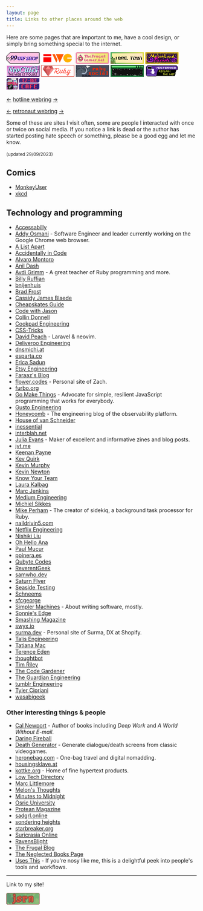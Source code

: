 ```yaml
---
layout: page
title: Links to other places around the web
---
```


Here are some pages that are important to me, have a cool design, or simply bring something special to the internet.

<div class="badge-list" style="margin-bottom: 1em;">
<a href="https://99gifshop.neocities.org"><img src="/assets/images/badges/99-gif-store.png" alt="99 Gif Shop"></a>
<a href="https://indieweb.org"><img src="/assets/images/badges/iwc.png" alt="IndieWeb Camp"></a>
<a href="https://www.thefrugalgamer.net"><img src="/assets/images/badges/frugal-gamer.png" alt="The Frugal Gamer"></a>
<a href="https://libre.town"><img src="/assets/images/badges/libretown.gif" alt="Libre Town"></a>
<a href="https://forum.melonland.net"><img src="/assets/images/badges/melonland-forum.gif" alt="MelonLand Forum"></a>
<a href="https://neocities.org"><img src="/assets/images/badges/neocities.gif" alt="Neocities"></a>
<a href="https://www.ruby-lang.org"><img src="/assets/images/badges/ruby.png" alt="The Ruby programming language"></a>
<a href="https://ruby.social"><img src="/assets/images/badges/ruby-social.png" alt="Ruby Social"></a>
<a href="https://sadgrl.online"><img src="/assets/images/badges/sadgrl.gif" alt="sadgrl.online"></a>
<a href="https://yesterweb.org"><img src="/assets/images/badges/yesterweb.png" alt="Yesterweb.org"></a>
<a href="https://32bit.cafe"><img src="/assets/images/badges/32b.gif" alt="32-bit café"></a>
</div>

<div class="webrings" style="margin-bottom: 1em;">
  <p>
    <a href="https://hotlinewebring.club/jsrn/previous">←</a> <a href="https://hotlinewebring.club">hotline webring</a> <a href="https://hotlinewebring.club/jsrn/next">→</a>
  </p>

  <p>
    <a href='https://webring.dinhe.net/prev/https://jsrn.net'>←</a> <a href="https://webring.dinhe.net">retronaut webring</a> <a href='https://webring.dinhe.net/next/https://jsrn.net'>→</a>
  </p>
</div>

Some of these are sites I visit often, some are people I interacted with once or twice on social media. If you notice a link is dead or the author has started posting hate speech or something, please be a good egg and let me know.

<small>(updated 29/09/2023)</small>

## Comics

- [MonkeyUser](https://www.monkeyuser.com)
- [xkcd](https://xkcd.com)

## Technology and programming

- [Accessabilly](https://accessabilly.com)
- [Addy Osmani](https://addyosmani.com) - Software Engineer and leader currently working on the Google Chrome web browser.
- [A List Apart](https://alistapart.com)
- [Accidentally in Code](https://cate.blog)
- [Alvaro Montoro](http://alvaromontoro.com)
- [Anil Dash](https://anildash.com)
- [Avdi Grimm](https://avdi.codes/) - A great teacher of Ruby programming and more.
- [Billy Ruffian](https://www.billy-ruffian.co.uk)
- [bnijenhuis](https://bnijenhuis.nl)
- [Brad Frost](https://bradfrost.com/blog/)
- [Cassidy James Blaede](https://cassidyjames.com)
- [Cheapskates Guide](https://cheapskatesguide.org)
- [Code with Jason](https://www.codewithjason.com)
- [Collin Donnell](https://collindonnell.com)
- [Cookpad Engineering](https://sourcediving.com)
- [CSS-Tricks](https://css-tricks.com)
- [David Peach](https://blog.davidpeach.me) - Laravel & neovim.
- [Deliveroo Engineering](https://deliveroo.engineering)
- [dnsmichi.at](https://dnsmichi.at)
- [esparta.co](https://esparta.co)
- [Erica Sadun](https://ericasadun.com)
- [Etsy Engineering](http://codeascraft.com)
- [Faraaz's Blog](https://faraazahmad.github.io)
- [flower.codes](http://flower.codes/) - Personal site of Zach.
- [furbo.org](https://furbo.org)
- [Go Make Things](https://gomakethings.com/) - Advocate for simple, resilient JavaScript programming that works for everybody.
- [Gusto Engineering](https://engineering.gusto.com)
- [Honeycomb](https://www.honeycomb.io/blog) - The engineering blog of the observability platform.
- [House of van Schneider](https://vanschneider.com)
- [inessential](https://inessential.com)
- [interblah.net](https://interblah.net/)
- [Julia Evans](https://jvns.ca) - Maker of excellent and informative zines and blog posts.
- [jvt.me](https://www.jvt.me)
- [Keenan Payne](https://keenanpayne.com/archive/)
- [Kev Quirk](https://kevquirk.com)
- [Kevin Murphy](https://kevinjmurphy.com)
- [Kevin Newton](https://kddnewton.com)
- [Know Your Team](https://blog.knowyourcompany.com)
- [Laura Kalbag](https://laurakalbag.com)
- [Marc Jenkins](https://marcjenkins.co.uk)
- [Medium Engineering](https://medium.engineering)
- [Michiel Sikkes](https://www.michielsikkes.com)
- [Mike Perham](https://www.mikeperham.com) - The creator of sidekiq, a background task processor for Ruby.
- [naildrivin5.com](https://naildrivin5.com)
- [Netflix Engineering](https://netflixtechblog.com)
- [Nishiki Liu](https://nshki.com)
- [Oh Hello Ana](https://ohhelloana.blog)
- [Paul Mucur](https://mudge.name)
- [ppinera.es](https://ppinera.es)
- [Qubyte Codes](https://qubyte.codes)
- [ReverentGeek](http://reverentgeek.com)
- [samwho.dev](https://samwho.dev)
- [Saturn Flyer](https://www.saturnflyer.com)
- [Seaside Testing](https://seasidetesting.com)
- [Schneems](https://schneems.com)
- [sfcgeorge](https://www.sfcgeorge.co.uk)
- [Simpler Machines](https://www.simplermachines.com) - About writing software, mostly.
- [Sonnie's Edge](https://www.sonniesedge.net)
- [Smashing Magazine](https://www.smashingmagazine.com)
- [swyx.io](https://www.swyx.io)
- [surma.dev](https://surma.dev/) - Personal site of Surma, DX at Shopify.
- [Talis Engineering](https://engineering.talis.com)
- [Tatiana Mac](https://www.tatianamac.com)
- [Terence Eden](https://shkspr.mobi)
- [thoughtbot](https://thoughtbot.com/blog)
- [Tim Riley](https://timriley.info)
- [The Code Gardener](https://the.codegardener.com)
- [The Guardian Engineering](https://www.theguardian.com/info/series/engineering-blog)
- [tumblr Engineering](http://engineering.tumblr.com)
- [Tyler Cipriani](https://tylercipriani.com)
- [wasabigeek](https://wasabigeek.com)

### Other interesting things & people

- [Cal Newport](https://calnewport.com) - Author of books including _Deep Work_ and _A World Without E-mail_.
- [Daring Fireball](https://daringfireball.net)
- [Death Generator](https://deathgenerator.com) - Generate dialogue/death screens from classic videogames.
- [heronebag.com](https://heronebag.com) - One-bag travel and digital nomadding.
- [housingsklave.at](https://housingsklave.at)
- [kottke.org](http://kottke.org) - Home of fine hypertext products.
- [Low Tech Directory](https://emreed.net/LowTech_Directory)
- [Marc Littlemore](https://www.marclittlemore.com)
- [Melon's Thoughts](https://thoughts.melonking.net)
- [Minutes to Midnight](https://minutestomidnight.co.uk)
- [Osric University](https://osric.com/university/index.html)
- [Protean Magazine](https://proteanmag.com)
- [sadgrl.online](https://sadgrl.online)
- [sondering heights](https://buttondown.email/sondering)
- [starbreaker.org](https://starbreaker.org)
- [Suricrasia Online](https://suricrasia.online/)
- [RavensBlight](http://ravensblight.com/)
- [The Frugal Blog](https://www.thefrugalgamer.net)
- [The Neglected Books Page](https://neglectedbooks.com)
- [Uses This](https://usesthis.com) - If you're nosy like me, this is a delightful peek into people's tools and workflows.

---

<p>Link to my site!</p>

<div class="badge-list">
<a href="/"><img src="/assets/images/badges/jsrnnet.gif" alt="jsrn.net"></a>
</div>

